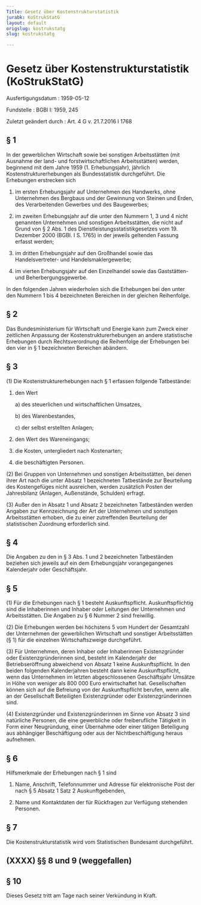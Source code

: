 ```yaml
---
Title: Gesetz über Kostenstrukturstatistik
jurabk: KoStrukStatG
layout: default
origslug: kostrukstatg
slug: kostrukstatg

---
```


# Gesetz über Kostenstrukturstatistik (KoStrukStatG)

Ausfertigungsdatum
:   1959-05-12

Fundstelle
:   BGBl I: 1959, 245

Zuletzt geändert durch
:   Art. 4 G v. 21.7.2016 I 1768


## § 1

In der gewerblichen Wirtschaft sowie bei sonstigen Arbeitsstätten (mit
Ausnahme der land- und forstwirtschaftlichen Arbeitsstätten) werden,
beginnend mit dem Jahre 1959 (1. Erhebungsjahr), jährlich
Kostenstrukturerhebungen als Bundesstatistik durchgeführt. Die
Erhebungen erstrecken sich

1.  im ersten Erhebungsjahr auf Unternehmen des Handwerks, ohne
    Unternehmen des Bergbaus und der Gewinnung von Steinen und Erden, des
    Verarbeitenden Gewerbes und des Baugewerbes;


2.  im zweiten Erhebungsjahr auf die unter den Nummern 1, 3 und 4 nicht
    genannten Unternehmen und sonstigen Arbeitsstätten, die nicht auf
    Grund von § 2 Abs. 1 des Dienstleistungsstatistikgesetzes vom 19.
    Dezember 2000 (BGBl. I S. 1765) in der jeweils geltenden Fassung
    erfasst werden;


3.  im dritten Erhebungsjahr auf den Großhandel sowie das
    Handelsvertreter- und Handelsmaklergewerbe;


4.  im vierten Erhebungsjahr auf den Einzelhandel sowie das Gaststätten-
    und Beherbergungsgewerbe.



In den folgenden Jahren wiederholen sich die Erhebungen bei den unter
den Nummern 1 bis 4 bezeichneten Bereichen in der gleichen
Reihenfolge.


## § 2

Das Bundesministerium für Wirtschaft und Energie kann zum Zweck einer
zeitlichen Anpassung der Kostenstrukturerhebungen an andere
statistische Erhebungen durch Rechtsverordnung die Reihenfolge der
Erhebungen bei den vier in § 1 bezeichneten Bereichen abändern.


## § 3

(1) Die Kostenstrukturerhebungen nach § 1 erfassen folgende
Tatbestände:

1.  den Wert

    a)  des steuerlichen und wirtschaftlichen Umsatzes,


    b)  des Warenbestandes,


    c)  der selbst erstellten Anlagen;





2.  den Wert des Wareneingangs;


3.  die Kosten, untergliedert nach Kostenarten;


4.  die beschäftigten Personen.




(2) Bei Gruppen von Unternehmen und sonstigen Arbeitsstätten, bei
denen ihrer Art nach die unter Absatz 1 bezeichneten Tatbestände zur
Beurteilung des Kostengefüges nicht ausreichen, werden zusätzlich
Posten der Jahresbilanz (Anlagen, Außenstände, Schulden) erfragt.

(3) Außer den in Absatz 1 und Absatz 2 bezeichneten Tatbeständen
werden Angaben zur Kennzeichnung der Art der Unternehmen und sonstigen
Arbeitsstätten erhoben, die zu einer zutreffenden Beurteilung der
statistischen Zuordnung erforderlich sind.


## § 4

Die Angaben zu den in § 3 Abs. 1 und 2 bezeichneten Tatbeständen
beziehen sich jeweils auf ein dem Erhebungsjahr vorangegangenes
Kalenderjahr oder Geschäftsjahr.


## § 5

(1) Für die Erhebungen nach § 1 besteht Auskunftspflicht.
Auskunftspflichtig sind die Inhaberinnen und Inhaber oder Leitungen
der Unternehmen und Arbeitsstätten. Die Angaben zu § 6 Nummer 2 sind
freiwillig.

(2) Die Erhebungen werden bei höchstens 5 vom Hundert der Gesamtzahl
der Unternehmen der gewerblichen Wirtschaft und sonstiger
Arbeitsstätten (§ 1) für die einzelnen Wirtschaftszweige durchgeführt.

(3) Für Unternehmen, deren Inhaber oder Inhaberinnen Existenzgründer
oder Existenzgründerinnen sind, besteht im Kalenderjahr der
Betriebseröffnung abweichend von Absatz 1 keine Auskunftspflicht. In
den beiden folgenden Kalenderjahren besteht dann keine
Auskunftspflicht, wenn das Unternehmen im letzten abgeschlossenen
Geschäftsjahr Umsätze in Höhe von weniger als 800 000 Euro
erwirtschaftet hat. Gesellschaften können sich auf die Befreiung von
der Auskunftspflicht berufen, wenn alle an der Gesellschaft
Beteiligten Existenzgründer oder Existenzgründerinnen sind.

(4) Existenzgründer und Existenzgründerinnen im Sinne von Absatz 3
sind natürliche Personen, die eine gewerbliche oder freiberufliche
Tätigkeit in Form einer Neugründung, einer Übernahme oder einer
tätigen Beteiligung aus abhängiger Beschäftigung oder aus der
Nichtbeschäftigung heraus aufnehmen.


## § 6

Hilfsmerkmale der Erhebungen nach § 1 sind

1.  Name, Anschrift, Telefonnummer und Adresse für elektronische Post der
    nach § 5 Absatz 1 Satz 2 Auskunftgebenden,


2.  Name und Kontaktdaten der für Rückfragen zur Verfügung stehenden
    Personen.





## § 7

Die Kostenstrukturstatistik wird vom Statistischen Bundesamt
durchgeführt.


## (XXXX) §§ 8 und 9 (weggefallen)



## § 10

Dieses Gesetz tritt am Tage nach seiner Verkündung in Kraft.

